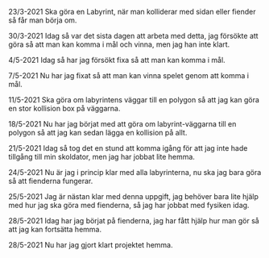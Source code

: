 23/3-2021
Ska göra en Labyrint, när man kolliderar med sidan eller fiender så får man börja om.

30/3-2021
Idag så var det sista dagen att arbeta med detta, jag försökte att göra så att man kan komma i mål och vinna, men jag han inte klart.

4/5-2021
Idag så har jag försökt fixa så att man kan komma i mål.

7/5-2021
Nu har jag fixat så att man kan vinna spelet genom att komma i mål.

11/5-2021
Ska göra om labyrintens väggar till en polygon så att jag kan göra en stor kollision box på väggarna.

18/5-2021
Nu har jag börjat med att göra om labyrint-väggarna till en polygon så att jag kan sedan lägga en kollision på allt.

21/5-2021
Idag så tog det en stund att komma igång för att jag inte hade tillgång till min skoldator, men jag har jobbat lite hemma.

24/5-2021
Nu är jag i princip klar med alla labyrinterna, nu ska jag bara göra så att fienderna fungerar.

25/5-2021
Jag är nästan klar med denna uppgift, jag behöver bara lite hjälp med hur jag ska göra med fienderna, så jag har jobbat med fysiken idag.

28/5-2021
Idag har jag börjat på fienderna, jag har fått hjälp hur man gör så att jag kan fortsätta hemma.

28/5-2021
Nu har jag gjort klart projektet hemma.